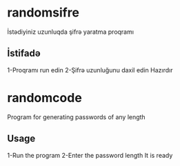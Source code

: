 # randomsifre
İstədiyiniz uzunluqda şifrə yaratma proqramı

## İstifadə
1-Proqramı run edin
2-Şifrə uzunluğunu daxil edin
Hazırdır

# randomcode
Program for generating passwords of any length

## Usage
1-Run the program
2-Enter the password length
It is ready
